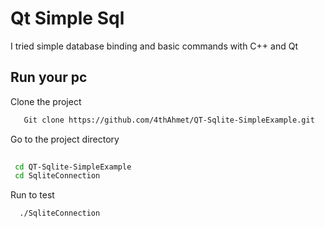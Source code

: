 
# Qt Simple Sql 

I tried simple database binding and basic commands with C++ and Qt


## Run your pc

Clone the project

```bash
   Git clone https://github.com/4thAhmet/QT-Sqlite-SimpleExample.git

```

Go to the project directory

```bash
  
 cd QT-Sqlite-SimpleExample
 cd SqliteConnection
```
Run to test

```bash
  ./SqliteConnection
```

  

